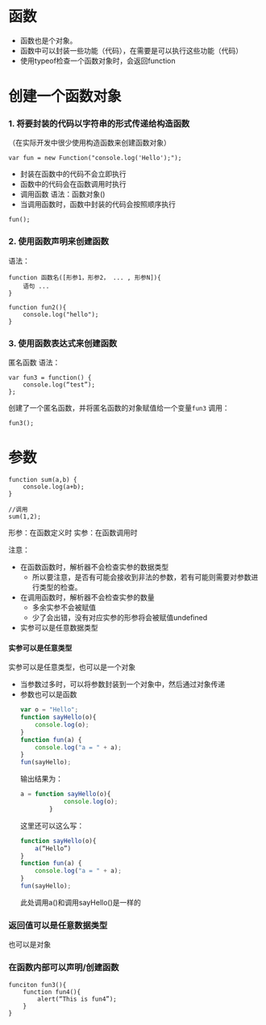 ﻿# 函数
 - 函数也是个对象。
 - 函数中可以封装一些功能（代码），在需要是可以执行这些功能（代码）
 - 使用typeof检查一个函数对象时，会返回function
 
# 创建一个函数对象
### 1. 将要封装的代码以字符串的形式传递给构造函数
（在实际开发中很少使用构造函数来创建函数对象）
```
var fun = new Function("console.log('Hello');");
```
- 封装在函数中的代码不会立即执行
- 函数中的代码会在函数调用时执行
- 调用函数 语法：函数对象()
- 当调用函数时，函数中封装的代码会按照顺序执行
```
fun();
```
### 2. 使用函数声明来创建函数
语法：
```
function 函数名([形参1，形参2， ... , 形参N]){
	语句 ...
}
```
```
function fun2(){
	console.log("hello");
}
```
### 3. 使用函数表达式来创建函数
匿名函数
语法： 
```
var fun3 = function() {
	console.log(“test”);
};
```
创建了一个匿名函数，并将匿名函数的对象赋值给一个变量`fun3`
调用：
```
fun3();
```

# 参数
```
function sum(a,b) {
	console.log(a+b);
}

//调用
sum(1,2);
```
形参：在函数定义时
实参：在函数调用时

注意：
 - 在函数函数时，解析器不会检查实参的数据类型
 	- 所以要注意，是否有可能会接收到非法的参数，若有可能则需要对参数进行类型的检查。
 - 在调用函数时，解析器不会检查实参的数量
 	- 多余实参不会被赋值
 	- 少了会出错，没有对应实参的形参将会被赋值undefined
 - 实参可以是任意数据类型

#### 实参可以是任意类型
实参可以是任意类型，也可以是一个对象
 - 当参数过多时，可以将参数封装到一个对象中，然后通过对象传递
 - 参数也可以是函数
 	```javascript
 	var o = "Hello";
 	function sayHello(o){
		console.log(o);
	}
 	function fun(a) {
 		console.log("a = " + a);
 	}
 	fun(sayHello);
 	```
 	输出结果为：
 	```javascript
	a = function sayHello(o){
				console.log(o);
			}
	```
	这里还可以这么写：
	```javascript
 	function sayHello(o){
		a(“Hello”)
	}
 	function fun(a) {
 		console.log("a = " + a);
 	}
 	fun(sayHello);
 	```
 	此处调用a()和调用sayHello()是一样的

### 返回值可以是任意数据类型
也可以是对象

### 在函数内部可以声明/创建函数
```
funciton fun3(){
	function fun4(){
		alert(“This is fun4”);
	}
}
```
